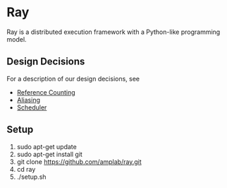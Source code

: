# Ray

Ray is a distributed execution framework with a Python-like programming model.

## Design Decisions

For a description of our design decisions, see

- [Reference Counting](doc/reference-counting.md)
- [Aliasing](doc/aliasing.md)
- [Scheduler](doc/scheduler.md)

## Setup

1. sudo apt-get update
2. sudo apt-get install git
3. git clone https://github.com/amplab/ray.git
4. cd ray
5. ./setup.sh
